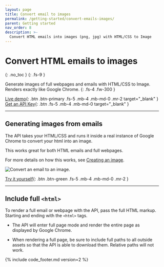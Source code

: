 ```yaml
---
layout: page
title: Convert email to images
permalink: /getting-started/convert-emails-images/
parent: Getting started
nav_order: 8
description: >-
  Convert HTML emails into images (png, jpg) with HTML/CSS to Image
---
```

# Convert HTML emails to images
{: .no_toc }
{: .fs-9 }

Generate images of full webpages and emails with HTML/CSS to Image. Renders exactly like Google Chrome.
{: .fs-4 .fw-300 }

[Live demo](https://htmlcsstoimage.com/demo){: .btn .btn-primary .fs-5 .mb-4 .mb-md-0 .mr-2 target="_blank" }
[Get an API Key](https://htmlcsstoimage.com){: .btn .fs-5 .mb-4 .mb-md-0 target="_blank" }
<hr>

## Generating images from emails
The API takes your HTML/CSS and runs it inside a real instance of Google Chrome to convert your html into an image.

This works great for both HTML emails and full webpages.

For more details on how this works, see [Creating an image](/getting-started/using-the-api#creating-an-image).

<div class="code-example" markdown="1">
  <div class="hcti-container">
    <img
      alt="Convert an email to an image."
      ix-path="/assets/images/email.png"
      sizes="400px"
      ix-params='{
        "w": 400,
        "format": "auto"
      }'>
  </div>
</div>

[Try it yourself](https://htmlcsstoimage.com/demo){: .btn .btn-green .fs-5 .mb-4 .mb-md-0 .mr-2 }

<hr>

## Include full `<html>`

To render a full email or webpage with the API, pass the full HTML markup. Starting and ending with the `<html>` tags.

- The API will enter full page mode and render the entire page as displayed by Google Chrome.

- When rendering a full page, be sure to include full paths to all outside assets so that the API is able to download them. Relative paths will not work.

{% include code_footer.md version=2 %}
